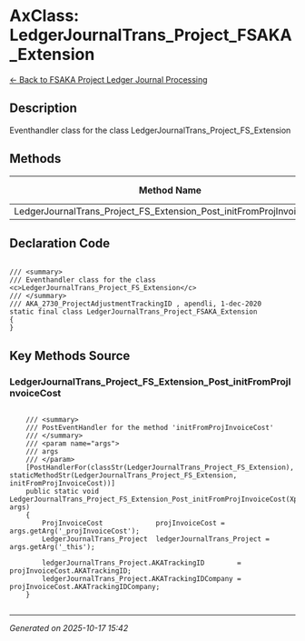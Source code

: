# AxClass: LedgerJournalTrans_Project_FSAKA_Extension

[← Back to FSAKA Project Ledger Journal Processing](../README.md)

## Description

<summary> Eventhandler class for the class <c>LedgerJournalTrans_Project_FS_Extension</c> </summary>

## Methods

| Method Name | Static | Return Type | Parameters |
|-------------|--------|-------------|------------|
| LedgerJournalTrans_Project_FS_Extension_Post_initFromProjInvoiceCost | ✓ | void | none |

## Declaration Code

```xpp

/// <summary>
/// Eventhandler class for the class <c>LedgerJournalTrans_Project_FS_Extension</c>
/// </summary>
/// AKA_2730_ProjectAdjustmentTrackingID , apendli, 1-dec-2020
static final class LedgerJournalTrans_Project_FSAKA_Extension
{
}

```

## Key Methods Source

### LedgerJournalTrans_Project_FS_Extension_Post_initFromProjInvoiceCost

```xpp

    /// <summary>
    /// PostEventHandler for the method 'initFromProjInvoiceCost'
    /// </summary>
    /// <param name="args">
    /// args
    /// </param>
    [PostHandlerFor(classStr(LedgerJournalTrans_Project_FS_Extension), staticMethodStr(LedgerJournalTrans_Project_FS_Extension, initFromProjInvoiceCost))]
    public static void LedgerJournalTrans_Project_FS_Extension_Post_initFromProjInvoiceCost(XppPrePostArgs args)
    {
        ProjInvoiceCost             projInvoiceCost = args.getArg('_projInvoiceCost');
        LedgerJournalTrans_Project  ledgerJournalTrans_Project = args.getArg('_this');

        ledgerJournalTrans_Project.AKATrackingID        = projInvoiceCost.AKATrackingID;
        ledgerJournalTrans_Project.AKATrackingIDCompany = projInvoiceCost.AKATrackingIDCompany;
    }


```

---

*Generated on 2025-10-17 15:42*
